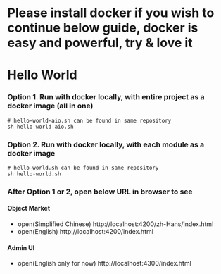 # Please install docker if you wish to continue below guide, docker is easy and powerful, try & love it
# Hello World
### Option 1. Run with docker locally, with entire project as a docker image (all in one)
``` shell script
# hello-world-aio.sh can be found in same repository
sh hello-world-aio.sh
```
### Option 2. Run with docker locally, with each module as a docker image
``` shell script
# hello-world.sh can be found in same repository
sh hello-world.sh
```
### After Option 1 or 2, open below URL in browser to see
#### Object Market
- open(Simplified Chinese) http://localhost:4200/zh-Hans/index.html
- open(English) http://localhost:4200/index.html
#### Admin UI
- open(English only for now) http://localhost:4300/index.html

